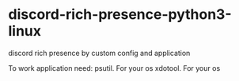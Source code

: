 # discord-rich-presence-python3-linux
discord rich presence by custom config and application

To work application need:
psutil. For your os
xdotool. For your os
